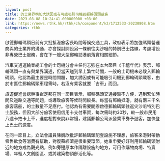 ```yaml
---
layout: post
title: 的士業界稱加大誘因或有可能吸引司機到郵輪碼頭載客
date: 2023-08-08 10:24:41.000000000 +08:00
link: https://news.rthk.hk/rthk/ch/component/k2/1712533-20230808.htm
categories: rthk
---
```


啟德郵輪碼頭日前有大批抵港旅客長時間等候交通工具，政府表示將加強碼頭營運商與的士業界的溝通，亦會探討開設另一條前往尖沙咀的特別巴士路線，考慮增設非專營巴士服務，會在下一艘大型郵輪訪港前落實相關細節。

汽車交通運輸業總工會的士司機分會主任何志強在本台節目《千禧年代》表示，郵輪碼頭一直有與業界溝通，但當天碰到早上繁忙時間，一般的士司機未必駛入郵輪碼頭。他認為最主要是時間問題，加大誘因或有可能吸引司機到郵輪碼頭載客，由於市區往郵輪碼頭車程需時，若沒有乘客就要「吉車」而回。

旅遊促進會總幹事崔定邦在同一節目表示，郵輪碼頭交通接駁不方便，遇到繁忙時間及道路交通等問題，或導致旅客等候時間較長。每當有郵輪抵港，就有兩三千名旅客落船，的士數量不足應付。他認為有需要開辦啟德郵輪碼頭往返尖沙咀特別巴士服務，但因大部分旅客使用信用卡支付車資，每次需時約30秒，較一般市民用八達卡拍卡上車，進度相對來說非常慢，建議郵輪公司派發乘車券予遊客，加快登上巴士的速度。

在同一節目上，立法會議員陳凱欣批評郵輪碼頭配套設施不理想，旅客來港對帶動零售飲食等消費有幫助，對復蘇經濟是很重要環節。她重申要好好利用郵輪碼頭附近的地方成為觀光點，例如旁邊原本作隔離設施的地方，可用作購物商場、特賣場、年輕人文創園區、或將建築物頂部活化等。
